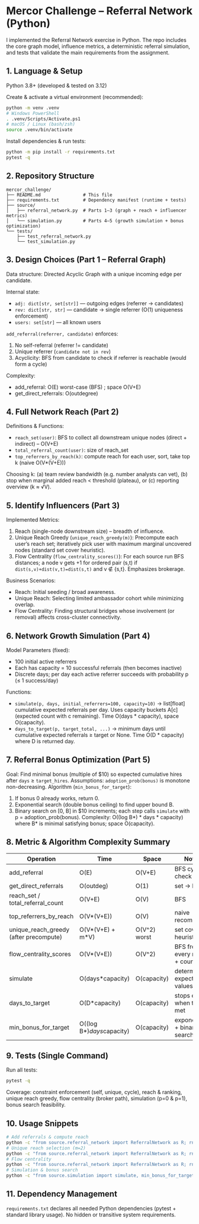 # Mercor Challenge – Referral Network (Python)

I implemented the Referral Network exercise in Python. The repo includes the core graph model, influence metrics, a deterministic referral simulation, and tests that validate the main requirements from the assignment.

## 1. Language & Setup
Python 3.8+ (developed & tested on 3.12)

Create & activate a virtual environment (recommended):
```bash
python -m venv .venv
# Windows PowerShell
. .venv/Scripts/Activate.ps1
# macOS / Linux (bash/zsh)
source .venv/bin/activate
```
Install dependencies & run tests:
```bash
python -m pip install -r requirements.txt
pytest -q
```

## 2. Repository Structure
```
mercor_challenge/
├── README.md                # This file  
├── requirements.txt         # Dependency manifest (runtime + tests)
├── source/
│   ├── referral_network.py  # Parts 1–3 (graph + reach + influencer metrics)
│   └── simulation.py        # Parts 4–5 (growth simulation + bonus optimization)
└── tests/
    ├── test_referral_network.py
    └── test_simulation.py
```

## 3. Design Choices (Part 1 – Referral Graph)
Data structure: Directed Acyclic Graph with a unique incoming edge per candidate.

Internal state:
- `adj: dict[str, set[str]]` — outgoing edges (referrer -> candidates)
- `rev: dict[str, str]` — candidate -> single referrer (O(1) uniqueness enforcement)
- `users: set[str]` — all known users

`add_referral(referrer, candidate)` enforces:
1. No self-referral (referrer != candidate)
2. Unique referrer (`candidate not in rev`)
3. Acyclicity: BFS from candidate to check if referrer is reachable (would form a cycle)

Complexity:
- add_referral: O(E) worst-case (BFS) ; space O(V+E)
- get_direct_referrals: O(outdegree)

## 4. Full Network Reach (Part 2)
Definitions & Functions:
- `reach_set(user)`: BFS to collect all downstream unique nodes (direct + indirect) – O(V+E)
- `total_referral_count(user)`: size of reach_set
- `top_referrers_by_reach(k)`: compute reach for each user, sort, take top k (naive O(V*(V+E)))

Choosing k: (a) team review bandwidth (e.g. number analysts can vet), (b) stop when marginal added reach < threshold (plateau), or (c) reporting overview (k ≈ √V).

## 5. Identify Influencers (Part 3)
Implemented Metrics:
1. Reach (single-node downstream size) – breadth of influence.
2. Unique Reach Greedy (`unique_reach_greedy(m)`): Precompute each user’s reach set; iteratively pick user with maximum marginal uncovered nodes (standard set cover heuristic).
3. Flow Centrality (`flow_centrality_scores()`): For each source run BFS distances; a node v gets +1 for ordered pair (s,t) if `dist(s,v)+dist(v,t)=dist(s,t)` and v ∉ {s,t}. Emphasizes brokerage.

Business Scenarios:
- Reach: Initial seeding / broad awareness.
- Unique Reach: Selecting limited ambassador cohort while minimizing overlap.
- Flow Centrality: Finding structural bridges whose involvement (or removal) affects cross-cluster connectivity.

## 6. Network Growth Simulation (Part 4)
Model Parameters (fixed):
- 100 initial active referrers
- Each has capacity = 10 successful referrals (then becomes inactive)
- Discrete days; per day each active referrer succeeds with probability p (≤ 1 success/day)

Functions:
- `simulate(p, days, initial_referrers=100, capacity=10)` → list[float] cumulative expected referrals per day. Uses capacity buckets A[c] (expected count with c remaining). Time O(days * capacity), space O(capacity).
- `days_to_target(p, target_total, ...)` → minimum days until cumulative expected referrals ≥ target or None. Time O(D * capacity) where D is returned day.

## 7. Referral Bonus Optimization (Part 5)
Goal: Find minimal bonus (multiple of $10) so expected cumulative hires after `days` ≥ `target_hires`.
Assumptions: `adoption_prob(bonus)` is monotone non-decreasing.
Algorithm (`min_bonus_for_target`):
1. If bonus 0 already works, return 0.
2. Exponential search (double bonus ceiling) to find upper bound B.
3. Binary search on [0, B] in $10 increments; each step calls `simulate` with p = adoption_prob(bonus).
Complexity: O((log B*) * days * capacity) where B* is minimal satisfying bonus; space O(capacity).

## 8. Metric & Algorithm Complexity Summary
| Operation | Time | Space | Notes |
|-----------|------|-------|-------|
| add_referral | O(E) | O(V+E) | BFS cycle check |
| get_direct_referrals | O(outdeg) | O(1) | set -> list |
| reach_set / total_referral_count | O(V+E) | O(V) | BFS |
| top_referrers_by_reach | O(V*(V+E)) | O(V) | naive recompute |
| unique_reach_greedy (after precompute) | O(V*(V+E) + m*V) | O(V^2) worst | set cover heuristic |
| flow_centrality_scores | O(V*(V+E)) | O(V^2) | BFS from every node + counting |
| simulate | O(days*capacity) | O(capacity) | deterministic expected values |
| days_to_target | O(D*capacity) | O(capacity) | stops early when target met |
| min_bonus_for_target | O((log B*)*days*capacity) | O(capacity) | exponential + binary search |

## 9. Tests (Single Command)
Run all tests:
```bash
pytest -q
```
Coverage: constraint enforcement (self, unique, cycle), reach & ranking, unique reach greedy, flow centrality (broker path), simulation (p=0 & p=1), bonus search feasibility.

## 10. Usage Snippets
```bash
# Add referrals & compute reach
python -c "from source.referral_network import ReferralNetwork as R; rn=R(); rn.add_referral('A','B'); rn.add_referral('B','C'); print(rn.total_referral_count('A'))"
# Unique reach selection (m=2)
python -c "from source.referral_network import ReferralNetwork as R; rn=R(); rn.add_referral('A','B'); rn.add_referral('A','C'); rn.add_referral('D','E'); print(rn.unique_reach_greedy(2))"
# Flow centrality
python -c "from source.referral_network import ReferralNetwork as R; rn=R(); rn.add_referral('A','B'); rn.add_referral('B','C'); rn.add_referral('A','D'); print(rn.flow_centrality_scores())"
# Simulation & bonus search
python -c "from source.simulation import simulate, min_bonus_for_target; print(simulate(0.1,5)[:3]); print(min_bonus_for_target(5,5, lambda b: min(1.0,b/100)))"
```

## 11. Dependency Management
`requirements.txt` declares all needed Python dependencies (pytest + standard library usage). No hidden or transitive system requirements.
